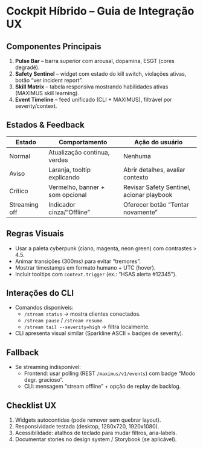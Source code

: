 # Cockpit Híbrido – Guia de Integração UX

## Componentes Principais
1. **Pulse Bar** – barra superior com arousal, dopamina, ESGT (cores degradê).
2. **Safety Sentinel** – widget com estado do kill switch, violações ativas, botão “ver incident report”.
3. **Skill Matrix** – tabela responsiva mostrando habilidades ativas (MAXIMUS skill learning).
4. **Event Timeline** – feed unificado (CLI + MAXIMUS), filtrável por severity/context.

## Estados & Feedback
| Estado | Comportamento | Ação do usuário |
|--------|---------------|-----------------|
| Normal | Atualização contínua, verdes | Nenhuma |
| Aviso | Laranja, tooltip explicando | Abrir detalhes, avaliar contexto |
| Crítico | Vermelho, banner + som opcional | Revisar Safety Sentinel, acionar playbook |
| Streaming off | Indicador cinza/“Offline” | Oferecer botão “Tentar novamente” |

## Regras Visuais
- Usar a paleta cyberpunk (ciano, magenta, neon green) com contrastes > 4.5.
- Animar transições (300ms) para evitar “tremores”.
- Mostrar timestamps em formato humano + UTC (hover).
- Incluir tooltips com `context.trigger` (ex.: “HSAS alerta #12345”).

## Interações do CLI
- Comandos disponíveis:
  - `/stream status` → mostra clientes conectados.
  - `/stream pause` / `/stream resume`.
  - `/stream tail --severity=high` → filtra localmente.
- CLI apresenta visual similar (Sparkline ASCII + badges de severity).

## Fallback
- Se streaming indisponível:
  - Frontend: usar polling (REST `/maximus/v1/events`) com badge “Modo degr. gracioso”.
  - CLI: mensagem “stream offline” + opção de replay de backlog.

## Checklist UX
1. Widgets autocontidas (pode remover sem quebrar layout).
2. Responsividade testada (desktop, 1280x720, 1920x1080).
3. Acessibilidade: atalhos de teclado para mudar filtros, aria-labels.
4. Documentar stories no design system / Storybook (se aplicável).
